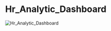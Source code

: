 # Hr_Analytic_Dashboard

![Hr_Analytic_Dashboard](https://github.com/vishaltiwari1/Hr_Analytic_Dashboard/assets/150030527/1b8d66b9-a203-4cfd-a2e0-3a6fa678ca1e)
